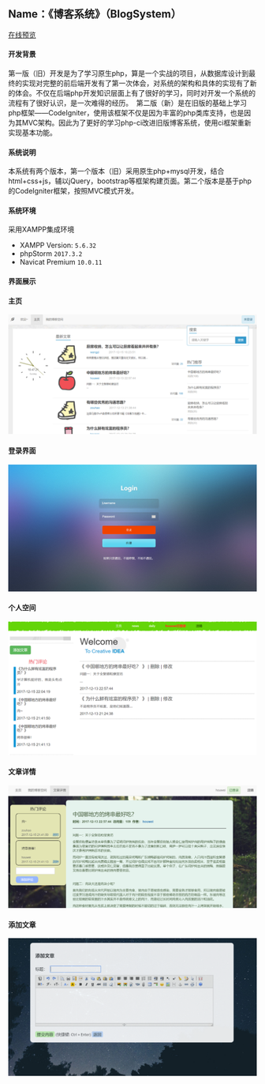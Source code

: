 Name：《博客系统》（BlogSystem）
----------


[在线预览](http://www.ihouwei.com/myBlog)


#### 开发背景
  第一版（旧）开发是为了学习原生php，算是一个实战的项目，从数据库设计到最终的实现对完整的前后端开发有了第一次体会，对系统的架构和具体的实现有了新的体会。不仅在后端php开发知识层面上有了很好的学习，同时对开发一个系统的流程有了很好认识，是一次难得的经历。
  第二版（新）是在旧版的基础上学习php框架——CodeIgniter，使用该框架不仅是因为丰富的php类库支持，也是因为其MVC架构。因此为了更好的学习php-ci改进旧版博客系统，使用ci框架重新实现基本功能。


#### 系统说明
  本系统有两个版本，第一个版本（旧）采用原生php+mysql开发，结合html+css+js，辅以jQuery，bootstrap等框架构建页面。第二个版本是基于php的CodeIgniter框架，按照MVC模式开发。
  
  
#### 系统环境
采用XAMPP集成环境
* XAMPP Version: `5.6.32`
* phpStorm `2017.3.2`
* Navicat Premium `10.0.11`

#### 界面展示

#### 主页
![主页](https://github.com/Houweix/BlogSystem/raw/master/myBlog/img/1.png)

#### 登录界面
![登录](https://github.com/Houweix/BlogSystem/raw/master/myBlog/img/2.png)

#### 个人空间
![个人空间](https://github.com/Houweix/BlogSystem/raw/master/myBlog/img/5.png)

#### 文章详情
![文章](https://github.com/Houweix/BlogSystem/raw/master/myBlog/img/3.png)

#### 添加文章
![主页](https://github.com/Houweix/BlogSystem/raw/master/myBlog/img/4.png)

